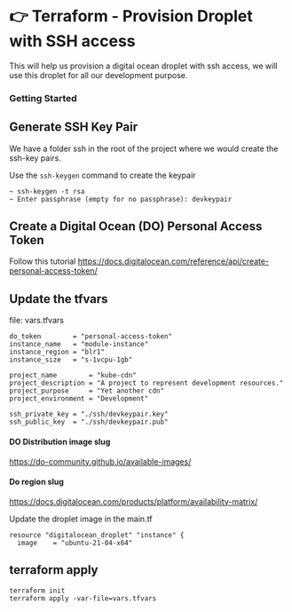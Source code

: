 # 👉 Terraform - Provision Droplet with SSH access

This will help us provision a digital ocean droplet with ssh access, we will use this droplet for all our development purpose.

###  Getting Started

## Generate SSH Key Pair

We have a folder ssh in the root of the project where we would create the ssh-key pairs.

Use the `ssh-keygen` command to create the keypair

``` 
~ ssh-keygen -t rsa
~ Enter passphrase (empty for no passphrase): devkeypair
````

## Create a Digital Ocean (DO) Personal Access Token
Follow this tutorial
https://docs.digitalocean.com/reference/api/create-personal-access-token/


## Update the tfvars

file: vars.tfvars
```
do_token        = "personal-access-token"
instance_name   = "module-instance"
instance_region = "blr1"
instance_size   = "s-1vcpu-1gb"

project_name        = "kube-cdn"
project_description = "A project to represent development resources."
project_purpose     = "Yet another cdn"
project_environment = "Development"

ssh_private_key = "./ssh/devkeypair.key"
ssh_public_key  = "./ssh/devkeypair.pub"
```

 
#### DO Distribution image slug
https://do-community.github.io/available-images/

#### Do region slug 
https://docs.digitalocean.com/products/platform/availability-matrix/

Update the droplet image in the main.tf

```
resource "digitalocean_droplet" "instance" {
  image    = "ubuntu-21-04-x64"
```


## terraform apply
```
terraform init
terraform apply -var-file=vars.tfvars
```